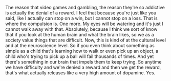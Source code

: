  The reason that video games and gambling, the reason they're so addictive is actually the denial of a reward. I feel that because you're just like you said, like I actually can stop on a win, but I cannot stop on a loss. That is where the compulsion is. One more. My eyes will be watering and it's just I cannot walk away with that. Absolutely, because I think we sort of know that if you look at the human brain and what the brain likes, so we as a society value things that are difficult. Now, this is kind of at the cultural level and at the neuroscience level. So if you even think about something as simple as a child that's learning how to walk or even pick up an object, a child who's trying to pick up a ball will fail thousands of times. And yet there's something in our brain that impels them to keep trying. So anytime we have difficulty and we're denied a reward and then we get the reward, that's what actually releases like a very high amount of dopamine. Yes.